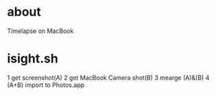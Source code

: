 # about

Timelapse on MacBook

# isight.sh

1 get screenshot(A)
2 get MacBook Camera shot(B)
3 mearge (A)&(B)
4 (A+B) import to Photos.app
